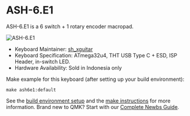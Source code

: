 # ASH-6.E1

ASH-6.E1 is a 6 switch + 1 rotary encoder macropad.

![ASH-6.E1](https://i.imgur.com/ooB1TKI.png)

* Keyboard Maintainer: [sh_xguitar](https://github.com/sh-xguitar)
* Keyboard Specification: ATmega32u4, THT USB Type C + ESD, ISP Header, in-switch LED.
* Hardware Availability: Sold in Indonesia only

Make example for this keyboard (after setting up your build environment):

    make ash6e1:default

See the [build environment setup](https://docs.qmk.fm/#/getting_started_build_tools) and the [make instructions](https://docs.qmk.fm/#/getting_started_make_guide) for more information. Brand new to QMK? Start with our [Complete Newbs Guide](https://docs.qmk.fm/#/newbs).
